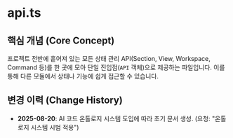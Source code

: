 # api.ts

## 핵심 개념 (Core Concept)
프로젝트 전반에 흩어져 있는 모든 상태 관리 API(Section, View, Workspace, Command 등)를 한 곳에 모아 단일 진입점(`API` 객체)으로 제공하는 파일입니다. 이를 통해 다른 모듈에서 상태나 기능에 쉽게 접근할 수 있습니다.

## 변경 이력 (Change History)
- **2025-08-20**: AI 코드 온톨로지 시스템 도입에 따라 초기 문서 생성. (요청: "온톨로지 시스템 시범 적용")
